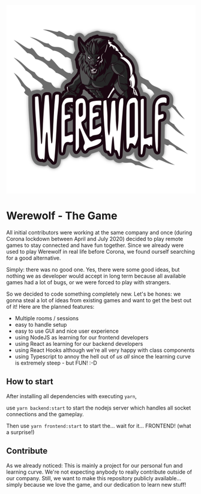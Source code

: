 ![Werewolf logo](werewolf.png)

# Werewolf - The Game

All initial contributors were working at the same company and once (during Corona lockdown between April and July 2020)
decided to play remote games to stay connected and have fun together. Since we already were used to play Werewolf in
real life before Corona, we found ourself searching for a good alternative.

Simply: there was no good one. Yes, there were some good ideas, but nothing we as developer would accept in long term
because all available games had a lot of bugs, or we were forced to play with strangers.

So we decided to code something completely new. Let's be hones: we gonna steal a lot of ideas from existing games and
want to get the best out of it! Here are the planned features:

- Multiple rooms / sessions
- easy to handle setup
- easy to use GUI and nice user experience
- using NodeJS as learning for our frontend developers
- using React as learning for our backend developers
- using React Hooks although we're all very happy with class components
- using Typescript to annoy the hell out of *us all* since the learning curve is extremely steep - but FUN! :-D 

## How to start

After installing all dependencies with executing `yarn`,

use `yarn backend:start` to start the nodejs server which handles all socket connections and the gameplay.

Then use `yarn frontend:start` to start the... wait for it... FRONTEND! (what a surprise!)

## Contribute

As we already noticed: This is mainly a project for our personal fun and learning curve. We're not expecting anybody
to really contribute outside of our company. Still, we want to make this repository publicly available... simply
because we love the game, and our dedication to learn new stuff!
